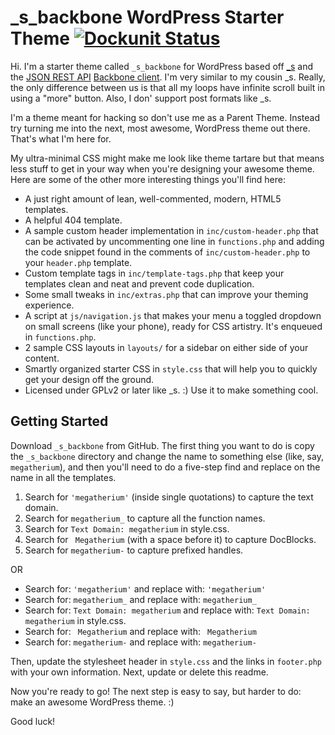 _s_backbone WordPress Starter Theme [![Dockunit Status](https://dockunit.io/svg/tlovett1/_s_backbone?master)](https://dockunit.io/projects/tlovett1/_s_backbone#master)
===

Hi. I'm a starter theme called `_s_backbone` for WordPress based off [_s](https://github.com/Automattic/_s) and the [JSON REST API](https://github.com/WP-API/wp-api) [Backbone client](https://github.com/WP-API/client-js).
I'm very similar to my cousin _s. Really, the only difference between us is that all my loops have infinite scroll built in using a "more" button. Also, I don' support post formats like _s.

I'm a theme meant for hacking so don't use me as a Parent Theme. Instead try turning me into the next, most awesome, WordPress theme out there. That's what I'm here for.

My ultra-minimal CSS might make me look like theme tartare but that means less stuff to get in your way when you're designing your awesome theme. Here are some of the other more interesting things you'll find here:

* A just right amount of lean, well-commented, modern, HTML5 templates.
* A helpful 404 template.
* A sample custom header implementation in `inc/custom-header.php` that can be activated by uncommenting one line in `functions.php` and adding the code snippet found in the comments of `inc/custom-header.php` to your `header.php` template.
* Custom template tags in `inc/template-tags.php` that keep your templates clean and neat and prevent code duplication.
* Some small tweaks in `inc/extras.php` that can improve your theming experience.
* A script at `js/navigation.js` that makes your menu a toggled dropdown on small screens (like your phone), ready for CSS artistry. It's enqueued in `functions.php`.
* 2 sample CSS layouts in `layouts/` for a sidebar on either side of your content.
* Smartly organized starter CSS in `style.css` that will help you to quickly get your design off the ground.
* Licensed under GPLv2 or later like _s. :) Use it to make something cool.

Getting Started
---------------

Download `_s_backbone` from GitHub. The first thing you want to do is copy the `_s_backbone` directory and change the name to something else (like, say, `megatherium`), and then you'll need to do a five-step find and replace on the name in all the templates.

1. Search for `'megatherium'` (inside single quotations) to capture the text domain.
2. Search for `megatherium_` to capture all the function names.
3. Search for `Text Domain: megatherium` in style.css.
4. Search for <code>&nbsp;Megatherium</code> (with a space before it) to capture DocBlocks.
5. Search for `megatherium-` to capture prefixed handles.

OR

* Search for: `'megatherium'` and replace with: `'megatherium'`
* Search for: `megatherium_` and replace with: `megatherium_`
* Search for: `Text Domain: megatherium` and replace with: `Text Domain: megatherium` in style.css.
* Search for: <code>&nbsp;Megatherium</code> and replace with: <code>&nbsp;Megatherium</code>
* Search for: `megatherium-` and replace with: `megatherium-`

Then, update the stylesheet header in `style.css` and the links in `footer.php` with your own information. Next, update or delete this readme.

Now you're ready to go! The next step is easy to say, but harder to do: make an awesome WordPress theme. :)

Good luck!
